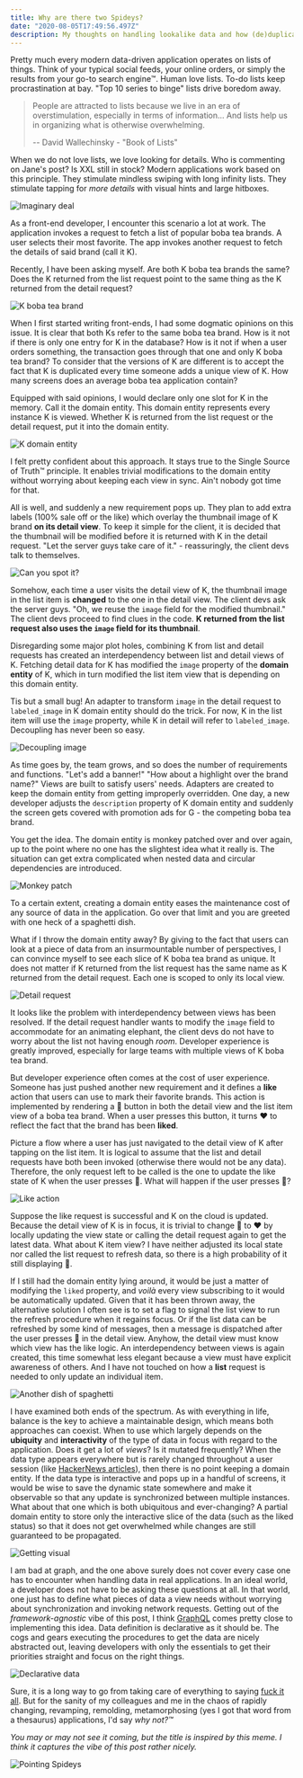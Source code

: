 ```yaml
---
title: Why are there two Spideys?
date: "2020-08-05T17:49:56.497Z"
description: My thoughts on handling lookalike data and how (de)duplication comes into play.
---
```


Pretty much every modern data-driven application operates on lists of things. Think of your typical social feeds, your online orders, or simply the results from your go-to search engine™️. Human love lists. To-do lists keep procrastination at bay. "Top 10 series to binge" lists drive boredom away.

> People are attracted to lists because we live in an era of overstimulation, especially in terms of information... And lists help us in organizing what is otherwise overwhelming.
>
> -- David Wallechinsky - "Book of Lists"

When we do not love lists, we love looking for details. Who is commenting on Jane's post? Is XXL still in stock? Modern applications work based on this principle. They stimulate mindless swiping with long infinity lists. They stimulate tapping for _more details_ with visual hints and large hitboxes.

![Imaginary deal](./figure-1.png)

As a front-end developer, I encounter this scenario a lot at work. The application invokes a request to fetch a list of popular boba tea brands. A user selects their most favorite. The app invokes another request to fetch the details of said brand (call it K).

Recently, I have been asking myself. Are both K boba tea brands the same? Does the K returned from the list request point to the same thing as the K returned from the detail request?

![K boba tea brand](./figure-2.png)

When I first started writing front-ends, I had some dogmatic opinions on this issue. It is clear that both Ks refer to the same boba tea brand. How is it not if there is only one entry for K in the database? How is it not if when a user orders something, the transaction goes through that one and only K boba tea brand? To consider that the versions of K are different is to accept the fact that K is duplicated every time someone adds a unique view of K. How many screens does an average boba tea application contain?

Equipped with said opinions, I would declare only one slot for K in the memory. Call it the domain entity. This domain entity represents every instance K is viewed. Whether K is returned from the list request or the detail request, put it into the domain entity.

![K domain entity](./figure-3.png)

I felt pretty confident about this approach. It stays true to the Single Source of Truth™️ principle. It enables trivial modifications to the domain entity without worrying about keeping each view in sync. Ain't nobody got time for that.

All is well, and suddenly a new requirement pops up. They plan to add extra labels (100% sale off or the like) which overlay the thumbnail image of K brand **on its detail view**. To keep it simple for the client, it is decided that the thumbnail will be modified before it is returned with K in the detail request. "Let the server guys take care of it." - reassuringly, the client devs talk to themselves.

![Can you spot it?](./figure-4.gif)

Somehow, each time a user visits the detail view of K, the thumbnail image in the list item is **changed** to the one in the detail view. The client devs ask the server guys. "Oh, we reuse the `image` field for the modified thumbnail." The client devs proceed to find clues in the code. **K returned from the list request also uses the `image` field for its thumbnail**.

Disregarding some major plot holes, combining K from list and detail requests has created an interdependency between list and detail views of K. Fetching detail data for K has modified the `image` property of the **domain entity** of K, which in turn modified the list item view that is depending on this domain entity.

Tis but a small bug! An adapter to transform `image` in the detail request to `labeled_image` in K domain entity should do the trick. For now, K in the list item will use the `image` property, while K in detail will refer to `labeled_image`. Decoupling has never been so easy.

![Decoupling image](./figure-5.png)

As time goes by, the team grows, and so does the number of requirements and functions. "Let's add a banner!" "How about a highlight over the brand name?" Views are built to satisfy users' needs. Adapters are created to keep the domain entity from getting improperly overridden. One day, a new developer adjusts the `description` property of K domain entity and suddenly the screen gets covered with promotion ads for G - the competing boba tea brand.

You get the idea. The domain entity is monkey patched over and over again, up to the point where no one has the slightest idea what it really is. The situation can get extra complicated when nested data and circular dependencies are introduced.

![Monkey patch](./figure-6.png)

To a certain extent, creating a domain entity eases the maintenance cost of any source of data in the application. Go over that limit and you are greeted with one heck of a spaghetti dish.

What if I throw the domain entity away? By giving to the fact that users can look at a piece of data from an insurmountable number of perspectives, I can convince myself to see each slice of K boba tea brand as unique. It does not matter if K returned from the list request has the same name as K returned from the detail request. Each one is scoped to only its local view.

![Detail request](./figure-7.png)

It looks like the problem with interdependency between views has been resolved. If the detail request handler wants to modify the `image` field to accommodate for an animating elephant, the client devs do not have to worry about the list not having enough _room_. Developer experience is greatly improved, especially for large teams with multiple views of K boba tea brand.

But developer experience often comes at the cost of user experience. Someone has just pushed another new requirement and it defines a **like** action that users can use to mark their favorite brands. This action is implemented by rendering a 💙 button in both the detail view and the list item view of a boba tea brand. When a user presses this button, it turns ❤️ to reflect the fact that the brand has been **liked**.

Picture a flow where a user has just navigated to the detail view of K after tapping on the list item. It is logical to assume that the list and detail requests have both been invoked (otherwise there would not be any data). Therefore, the only request left to be called is the one to update the like state of K when the user presses 💙. What will happen if the user presses 💙?

![Like action](./figure-8.gif)

Suppose the like request is successful and K on the cloud is updated. Because the detail view of K is in focus, it is trivial to change 💙 to ❤️ by locally updating the view state or calling the detail request again to get the latest data. What about K item view? I have neither adjusted its local state nor called the list request to refresh data, so there is a high probability of it still displaying 💙.

If I still had the domain entity lying around, it would be just a matter of modifying the `liked` property, and _voilà_ every view subscribing to it would be automatically updated. Given that it has been thrown away, the alternative solution I often see is to set a flag to signal the list view to run the refresh procedure when it regains focus. Or if the list data can be refreshed by some kind of messages, then a message is dispatched after the user presses 💙 in the detail view. Anyhow, the detail view must know which view has the like logic. An interdependency between views is again created, this time somewhat less elegant because a view must have explicit awareness of others. And I have not touched on how a **list** request is needed to only update an individual item.

![Another dish of spaghetti](./figure-9.png)

I have examined both ends of the spectrum. As with everything in life, balance is the key to achieve a maintainable design, which means both approaches can coexist. When to use which largely depends on the **ubiquity** and **interactivity** of the type of data in focus with regard to the application. Does it get a lot of _views_? Is it mutated frequently? When the data type appears everywhere but is rarely changed throughout a user session (like [HackerNews articles](https://news.ycombinator.com/)), then there is no point keeping a domain entity. If the data type is interactive and pops up in a handful of screens, it would be wise to save the dynamic state somewhere and make it observable so that any update is synchronized between multiple instances. What about that one which is both ubiquitous and ever-changing? A partial domain entity to store only the interactive slice of the data (such as the liked status) so that it does not get overwhelmed while changes are still guaranteed to be propagated.

![Getting visual](./figure-10.png)

I am bad at graph, and the one above surely does not cover every case one has to encounter when handling data in real applications. In an ideal world, a developer does not have to be asking these questions at all. In that world, one just has to define what pieces of data a view needs without worrying about synchronization and invoking network requests. Getting out of the _framework-agnostic_ vibe of this post, I think [GraphQL](https://graphql.org/) comes pretty close to implementing this idea. Data definition is declarative as it should be. The cogs and gears executing the procedures to get the data are nicely abstracted out, leaving developers with only the essentials to get their priorities straight and focus on the right things.

![Declarative data](./figure-11.png)

Sure, it is a long way to go from taking care of everything to saying [fuck it all](https://www.youtube.com/watch?v=yJ-jvEd0pDw). But for the sanity of my colleagues and me in the chaos of rapidly changing, revamping, remolding, metamorphosing (yes I got that word from a thesaurus) applications, I'd say _why not?™️_

_You may or may not see it coming, but the title is inspired by this meme. I think it captures the vibe of this post rather nicely._

![Pointing Spideys](./figure-12.jpg)
